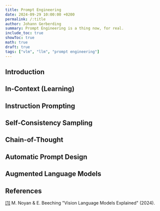 ```yaml
---
title: Prompt Engineering 
date: 2024-09-29 10:00:00 +0200
permalink: /:title
author: Johann Gerberding
summary: Prompt Engineering is a thing now, for real. 
include_toc: true
showToc: true
math: true
draft: true 
tags: ["vlm", "llm", "prompt engineering"]
---
```



## Introduction  

<p align="justify">
</p>


## In-Context (Learning)

<p align="justify">
</p>


## Instruction Prompting

<p align="justify">
</p>

## Self-Consistency Sampling

<p align="justify">
</p>


## Chain-of-Thought

<p align="justify">
</p>

## Automatic Prompt Design

<p align="justify">
</p>

## Augmented Language Models

<p align="justify">
</p>

## References 

<a name="references"></a>

[[1]](https://huggingface.co/blog/vlms) M. Noyan & E. Beeching "Vision Language Models Explained" (2024).